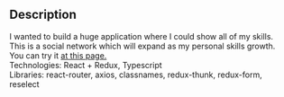 ## Description

I wanted to build a huge application where I could show all of my skills. <br/>
This is a social network which will expand as my personal skills growth. <br/>
You can try it [at this page.](https://quinsberry.github.io/social-network/#/profile)
<br/>
Technologies: React + Redux, Typescript <br/>
Libraries: react-router, axios, classnames, redux-thunk, redux-form, reselect

